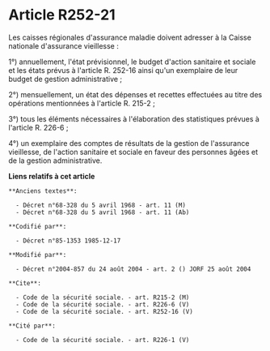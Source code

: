 # Article R252-21

Les caisses régionales d'assurance maladie doivent adresser à la Caisse nationale d'assurance vieillesse :

1°) annuellement, l'état prévisionnel, le budget d'action sanitaire et sociale et les états prévus à l'article R. 252-16
ainsi qu'un exemplaire de leur budget de gestion administrative ;

2°) mensuellement, un état des dépenses et recettes effectuées au titre des opérations mentionnées à l'article R. 215-2 ;

3°) tous les éléments nécessaires à l'élaboration des statistiques prévues à l'article R. 226-6 ;

4°) un exemplaire des comptes de résultats de la gestion de l'assurance vieillesse, de l'action sanitaire et sociale en
faveur des personnes âgées et de la gestion administrative.

**Liens relatifs à cet article**

	**Anciens textes**:

	  - Décret n°68-328 du 5 avril 1968 - art. 11 (M)
	  - Décret n°68-328 du 5 avril 1968 - art. 11 (Ab)

	**Codifié par**:

	  - Décret n°85-1353 1985-12-17

	**Modifié par**:

	  - Décret n°2004-857 du 24 août 2004 - art. 2 () JORF 25 août 2004

	**Cite**:

	  - Code de la sécurité sociale. - art. R215-2 (M)
	  - Code de la sécurité sociale. - art. R226-6 (V)
	  - Code de la sécurité sociale. - art. R252-16 (V)

	**Cité par**:

	  - Code de la sécurité sociale. - art. R226-1 (V)
